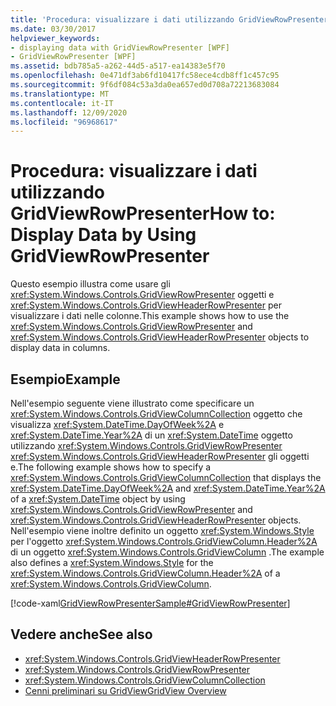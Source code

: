 ```yaml
---
title: 'Procedura: visualizzare i dati utilizzando GridViewRowPresenter'
ms.date: 03/30/2017
helpviewer_keywords:
- displaying data with GridViewRowPresenter [WPF]
- GridViewRowPresenter [WPF]
ms.assetid: bdb785a5-a262-44d5-a517-ea14383e5f70
ms.openlocfilehash: 0e471df3ab6fd10417fc58ece4cdb8ff1c457c95
ms.sourcegitcommit: 9f6df084c53a3da0ea657ed0d708a72213683084
ms.translationtype: MT
ms.contentlocale: it-IT
ms.lasthandoff: 12/09/2020
ms.locfileid: "96968617"
---
```

# <a name="how-to-display-data-by-using-gridviewrowpresenter"></a><span data-ttu-id="c14ce-102">Procedura: visualizzare i dati utilizzando GridViewRowPresenter</span><span class="sxs-lookup"><span data-stu-id="c14ce-102">How to: Display Data by Using GridViewRowPresenter</span></span>
<span data-ttu-id="c14ce-103">Questo esempio illustra come usare gli <xref:System.Windows.Controls.GridViewRowPresenter> oggetti e <xref:System.Windows.Controls.GridViewHeaderRowPresenter> per visualizzare i dati nelle colonne.</span><span class="sxs-lookup"><span data-stu-id="c14ce-103">This example shows how to use the <xref:System.Windows.Controls.GridViewRowPresenter> and <xref:System.Windows.Controls.GridViewHeaderRowPresenter> objects to display data in columns.</span></span>  
  
## <a name="example"></a><span data-ttu-id="c14ce-104">Esempio</span><span class="sxs-lookup"><span data-stu-id="c14ce-104">Example</span></span>  
 <span data-ttu-id="c14ce-105">Nell'esempio seguente viene illustrato come specificare un <xref:System.Windows.Controls.GridViewColumnCollection> oggetto che visualizza <xref:System.DateTime.DayOfWeek%2A> e <xref:System.DateTime.Year%2A> di un <xref:System.DateTime> oggetto utilizzando <xref:System.Windows.Controls.GridViewRowPresenter> <xref:System.Windows.Controls.GridViewHeaderRowPresenter> gli oggetti e.</span><span class="sxs-lookup"><span data-stu-id="c14ce-105">The following example shows how to specify a <xref:System.Windows.Controls.GridViewColumnCollection> that displays the <xref:System.DateTime.DayOfWeek%2A> and <xref:System.DateTime.Year%2A> of a <xref:System.DateTime> object by using <xref:System.Windows.Controls.GridViewRowPresenter> and <xref:System.Windows.Controls.GridViewHeaderRowPresenter> objects.</span></span> <span data-ttu-id="c14ce-106">Nell'esempio viene inoltre definito un oggetto <xref:System.Windows.Style> per l'oggetto <xref:System.Windows.Controls.GridViewColumn.Header%2A> di un oggetto <xref:System.Windows.Controls.GridViewColumn> .</span><span class="sxs-lookup"><span data-stu-id="c14ce-106">The example also defines a <xref:System.Windows.Style> for the <xref:System.Windows.Controls.GridViewColumn.Header%2A> of a <xref:System.Windows.Controls.GridViewColumn>.</span></span>  
  
 [!code-xaml[GridViewRowPresenterSample#GridViewRowPresenter](~/samples/snippets/csharp/VS_Snippets_Wpf/GridViewRowPresenterSample/CS/Window1.xaml#gridviewrowpresenter)]  
  
## <a name="see-also"></a><span data-ttu-id="c14ce-107">Vedere anche</span><span class="sxs-lookup"><span data-stu-id="c14ce-107">See also</span></span>

- <xref:System.Windows.Controls.GridViewHeaderRowPresenter>
- <xref:System.Windows.Controls.GridViewRowPresenter>
- <xref:System.Windows.Controls.GridViewColumnCollection>
- [<span data-ttu-id="c14ce-108">Cenni preliminari su GridView</span><span class="sxs-lookup"><span data-stu-id="c14ce-108">GridView Overview</span></span>](gridview-overview.md)
